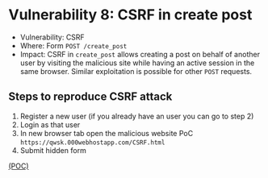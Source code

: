 # Vulnerability 8: CSRF in create post

- Vulnerability: CSRF
- Where: Form `POST /create_post`
- Impact: CSRF in `create_post` allows creating a post on behalf of another user by visiting the malicious site while having an active session in the same browser. Similar exploitation is possible for other `POST` requests.

## Steps to reproduce CSRF attack

1. Register a new user (if you already have an user you can go to step 2)
2. Login as that user
3. In new browser tab open the malicious website PoC `https://qwsk.000webhostapp.com/CSRF.html`
4. Submit hidden form

[(POC)](vuln8.py)